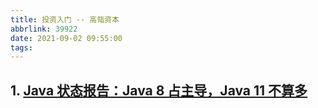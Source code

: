```yaml
---
title: 投资入门 -- 高瓴资本
abbrlink: 39922
date: 2021-09-02 09:55:00
tags:
---
```


## 1. [Java 状态报告：Java 8 占主导，Java 11 不算多](https://www.infoq.cn/article/66cj0ljziiyg9l12eq1o)
